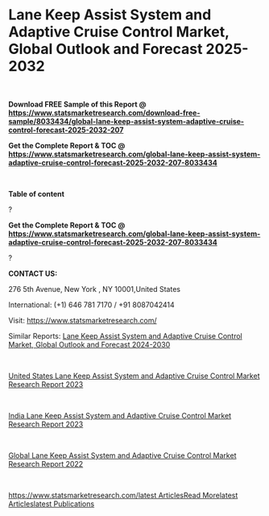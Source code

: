 <h1>Lane Keep Assist System and Adaptive Cruise Control Market, Global Outlook and Forecast 2025-2032</h1><br/><p><strong>Download FREE Sample of this Report @ <a href="https://www.statsmarketresearch.com/download-free-sample/8033434/global-lane-keep-assist-system-adaptive-cruise-control-forecast-2025-2032-207">https://www.statsmarketresearch.com/download-free-sample/8033434/global-lane-keep-assist-system-adaptive-cruise-control-forecast-2025-2032-207</a></strong></p>
 
 
 
 <div><b>Get the Complete Report & TOC @ <a href="https://www.statsmarketresearch.com/global-lane-keep-assist-system-adaptive-cruise-control-forecast-2025-2032-207-8033434">https://www.statsmarketresearch.com/global-lane-keep-assist-system-adaptive-cruise-control-forecast-2025-2032-207-8033434</a></b></div>
 
 
 
 <p><br />
 
 <b>Table of content</b></p>
 
 
 
 <p>? </p>
 
 
 
 <div><b>Get the Complete Report & TOC @ <a href="https://www.statsmarketresearch.com/global-lane-keep-assist-system-adaptive-cruise-control-forecast-2025-2032-207-8033434">https://www.statsmarketresearch.com/global-lane-keep-assist-system-adaptive-cruise-control-forecast-2025-2032-207-8033434</a></b></div>
 
 
 
 <p>? </p>
 
 
 
 <p><b>CONTACT US:</b><br />
 
 276 5th Avenue, New York , NY 10001,United States<br />
 
 International: (+1) 646 781 7170 / +91 8087042414<br />
 
 Visit: <a href="https://www.statsmarketresearch.com/">https://www.statsmarketresearch.com/</a><br />
 
 Similar Reports: <a href="https://www.statsmarketresearch.com/global-lane-keep-assist-system-adaptive-cruise-control-forecast-2025-2032-207-8033434">Lane Keep Assist System and Adaptive Cruise Control Market, Global Outlook and Forecast 2024-2030</a><br />
 
 <br />
 
 <a href="https://www.statsmarketresearch.com/global-lane-keep-assist-system-adaptive-cruise-control-forecast-2025-2032-207-8033434">United States Lane Keep Assist System and Adaptive Cruise Control Market Research Report 2023</a><br />
 
 <br />
 
 <a href="https://www.statsmarketresearch.com/global-lane-keep-assist-system-adaptive-cruise-control-forecast-2025-2032-207-8033434">India Lane Keep Assist System and Adaptive Cruise Control Market Research Report 2023</a><br />
 
 <br />
 
 <a href="https://www.statsmarketresearch.com/global-lane-keep-assist-system-adaptive-cruise-control-forecast-2025-2032-207-8033434">Global Lane Keep Assist System and Adaptive Cruise Control Market Research Report 2022</a><br />
 
 <br />
 
 <a href="https://gyeongbokgung.com">https://www.statsmarketresearch.com/</a><a href="https://hallyeomaritime.com">latest Articles</a><a href="https://jingwansa.com">Read More</a><a href="https://nguoiviet.jp/">latest Articles</a><a href="https://www.intelmarketresearch.com/">latest Publications</a></p>